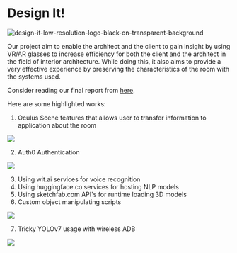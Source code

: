 # Design It!

![design-it-low-resolution-logo-black-on-transparent-background](https://user-images.githubusercontent.com/60339668/223183898-7edcfaf1-db85-43bc-997e-e3136bebfda1.png)

Our project aim to enable the architect and the client to gain insight by using VR/AR glasses to increase efficiency for both the client and the architect in the field of interior architecture. While doing this, it also aims to provide a very effective experience by preserving the characteristics of the room with the systems used.

Consider reading our final report from [here](Reports/Final%20Report.pdf). 

Here are some highlighted works:

 1. Oculus Scene features that allows user to transfer information to application about the room

[![](https://markdown-videos.deta.dev/youtube/oCRdU84Z7CY)](https://youtu.be/oCRdU84Z7CY)

 2. Auth0 Authentication

[![](https://markdown-videos.deta.dev/youtube/wq7ua-gUp2c)](https://youtu.be/wq7ua-gUp2c)

 3. Using wit.ai services for voice recognition
 4. Using huggingface.co services for hosting NLP models
 5. Using sketchfab.com API's for runtime loading 3D models
 6. Custom object manipulating scripts
 
[![](https://markdown-videos.deta.dev/youtube/z3r2sJhHzYY)](https://youtu.be/z3r2sJhHzYY)

 7. Tricky YOLOv7 usage with wireless ADB

[![](https://markdown-videos.deta.dev/youtube/9JzOiWiPwtA)](https://youtu.be/9JzOiWiPwtA)
